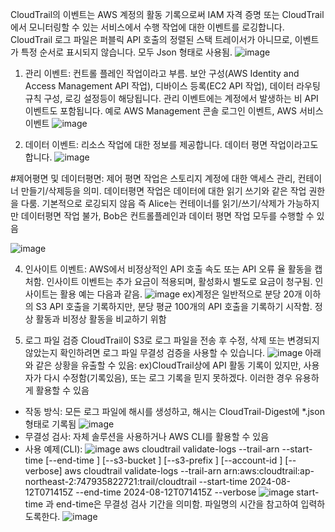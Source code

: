 CloudTrail의 이벤트는 AWS 계정의 활동 기록으로써 IAM 자격 증명 또는 CloudTrail에서 모니터링할 수 있는 서비스에서 수행 작업에 대한 이벤트를 로깅합니다.
CloudTrail 로그 파일은 퍼블릭 API 호출의 정렬된 스택 트레이서가 아니므로, 이벤트가 특정 순서로 표시되지 않습니다. 모두 Json 형태로 사용됨.
![image](https://github.com/jaehwanjoa/jae_aws/assets/90813478/83821812-72ae-409e-a32d-cc0f5170832c)

1. 관리 이벤트:
컨트롤 플레인 작업이라고 부름. 보안 구성(AWS Identity and Access Management API 작업), 디바이스 등록(EC2 API 작업), 데이터 라우팅 규칙 구성, 로깅 설정등이 해당됩니다.
관리 이벤트에는 계정에서 발생하는 비 API 이벤트도 포함됩니다. 예로 AWS Management 콘솔 로그인 이벤트, AWS 서비스 이벤트
![image](https://github.com/jaehwanjoa/jae_aws/assets/90813478/159e781e-a79b-492d-8220-74d6e51b203a)

2. 데이터 이벤트:
리소스 작업에 대한 정보를 제공합니다. 데이터 평면 작업이라고도 합니다.
![image](https://github.com/jaehwanjoa/jae_aws/assets/90813478/3d3bbaf2-8223-481d-906d-159b674e58e4)

#제어평면 및 데이터평면: 제어 평면 작업은 스토리지 계정에 대한 액세스 관리, 컨테이너 만들기/삭제등을 의미. 데이터평면 작업은 데이터에 대한 읽기 쓰기와 같은 작업 권한을 다룸. 기본적으로 로깅되지 않음
즉 Alice는 컨테이너를 읽기/쓰기/삭제가 가능하지만 데이터평면 작업 불가, Bob은 컨트롤플레인과 데이터 평면 작업 모두를 수행할 수 있음

![image](https://github.com/jaehwanjoa/jae_aws/assets/90813478/f014feb5-9f80-4365-8c3e-8d079311a453)

4. 인사이트 이벤트:
AWS에서 비정상적인 API 호출 속도 또는 API 오류 율 활동을 캡처함. 인사이트 이벤트는 추가 요금이 적용되며, 활성화시 별도로 요금이 청구됨. 인사이트는 활용 예는 다음과 같음.
![image](https://github.com/jaehwanjoa/jae_aws/assets/90813478/f533a887-f69d-474d-83e4-af49abeac7e7)
ex)계정은 일반적으로 분당 20개 이하의 S3 API 호출을 기록하지만, 분당 평균 100개의 API 호출을 기록하기 시작함. 정상 활동과 비정상 활동을 비교하기 위함

5. 로그 파일 검증
CloudTrail이 S3로 로그 파일을 전송 후 수정, 삭제 또는 변경되지 않았는지 확인하려면 로그 파일 무결성 검증을 사용할 수 있습니다. 
![image](https://github.com/user-attachments/assets/9f898192-398e-414b-bec8-dcfbe5d84db1)
아래와 같은 상황을 유출할 수 있음: ex)CloudTrail상에 API 활동 기록이 있지만, 사용자가 다시 수정함(기록있음), 또는 로그 기록을 믿지 못하겠다. 이러한 경우 유용하게 활용할 수 있음
- 작동 방식: 모든 로그 파일에 해시를 생성하고, 해시는 CloudTrail-Digest에 *.json 형태로 기록됨
![image](https://github.com/user-attachments/assets/504d53d7-df43-4c00-8495-f2384bf084c4)
- 무결성 검사: 자체 솔루션을 사용하거나 AWS CLI를 활용할 수 있음 
- 사용 예제(CLI):
![image](https://github.com/user-attachments/assets/09062633-782b-44c8-96ef-77e93a3dc66a)
aws cloudtrail validate-logs --trail-arn <trailARN> --start-time <start-time> [--end-time <end-time>] [--s3-bucket <amzn-s3-demo-bucket>] [--s3-prefix <prefix>] [--account-id <account-id>] [--verbose]
aws cloudtrail validate-logs --trail-arn arn:aws:cloudtrail:ap-northeast-2:747935822721:trail/cloudtrail --start-time 2024-08-12T071415Z --end-time 2024-08-12T071415Z --verbose
![image](https://github.com/user-attachments/assets/0c101b3a-9452-4210-9475-fa62f06cf1fd)
start-time 과 end-time은 무결성 검사 기간을 의미함. 파일명의 시간을 참고하여 입력하도록한다.
![image](https://github.com/user-attachments/assets/9794effb-c0c9-4565-b063-835dea469ce3)
